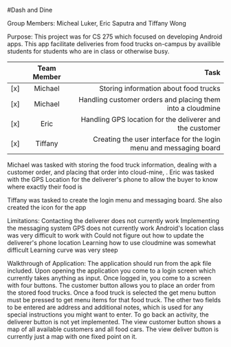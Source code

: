 #Dash and Dine

Group Members: Micheal Luker, Eric Saputra and Tiffany Wong

Purpose: This project was for CS 275 which focused on developing Android apps. This app facilitate deliveries from food trucks on-campus by availible students for students who are in class or otherwise busy.

|     | Team Member | Task                                                               |
| --- |:-----------:| ------------------------------------------------------------------:|
| [x] | Michael     | Storing information about food trucks                              |
| [x] | Michael     | Handling customer orders and placing them into a cloudmine         |
| [x] | Eric        | Handling GPS location for the deliverer and the customer           |
| [x] | Tiffany     | Creating the user interface for the login menu and messaging board |


Michael was tasked with storing the food truck information, dealing with a customer order, and placing that order into cloud-mine, .
Eric was tasked with the GPS Location for the deliverer's phone to allow the buyer to know where exactly their food is

Tiffany was tasked to create the login menu and messaging board. She also created the icon for the app

Limitations:
	Contacting the deliverer does not currently work
		Implementing the messaging system
	GPS does not currently work
		Android's location class was very difficult to work with
		Could not figure out how to update the deliverer's phone location
	Learning how to use cloudmine was somewhat difficult
		Learning curve was very steep

Walkthrough of Application:
The application should run from the apk file included. Upon opening the application you come to a login screen which currently takes anything as input. Once logged in, you come to a screen with four buttons. The customer button allows you to place an order from the stored food trucks. Once a food truck is selected the get menu button must be pressed to get menu items for that food truck. The other two fields to be entered are address and additional notes, which is used for any special instructions you might want to enter. To go back an activity, the deliverer button is not yet implemented. The view customer button shows a map of all available customers and all food cars. The view deliver button is currently just a map with one fixed point on it. 
